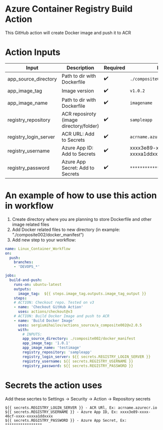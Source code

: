# Azure Container Registry Build Action
This GitHub action will create Docker image and push it to ACR 

# Action Inputs

| Input | Description | Required | Example |
|-------|-------------|----------| ------- |
| app_source_directory | Path to dir with Dockerfile | :heavy_check_mark: | `./composite002/docker_manifest` |
| app_image_tag | Image version | :heavy_check_mark: | `v1.0.2` |
| app_image_name | Path to dir with Dockerfile | :heavy_check_mark: | `imagename` |
| registry_repository | ACR reposiroty (image directory/folder) | :heavy_check_mark: | `sampleapp` |
| registry_login_server | ACR URL: Add to Secrets | :heavy_check_mark: | `acrname.azurecr.io` |
| registry_username | Azure App ID: Add to Secrets | :heavy_check_mark: | xxxx3e89-xxxx-46cf-xxxx-xxxxa1ddxxxx |
| registry_password | Azure App Secret: Add to Secrets | :heavy_check_mark: | `*****************` |

# An example of how to use this action in workflow
1. Create directory where you are planning to store Dockerfile and other image related files 
2. Add Docker related files to new directory (in example: "./composite002/docker_manifest")
3. Add new step to your workflow:

```yaml
name: Linux_Container_Workflow
on:
  push:
    branches:
    - 'DEVOPS_*'

jobs:
  build-and-push:
    runs-on: ubuntu-latest
    outputs:
      image_tag:  ${{ steps.image_tag.outputs.image_tag_output }}
    steps:
    # ACTION: Checkout repo. Tested on v3
    - name: 'Checkout GitHub Action'
      uses: actions/checkout@v3
    # ACTION: Build Docker Image and push to ACR
    - name: 'Build Docker Image'
      uses: sergiumihailov/actions_source/a_composite002@v2.0.5
      with:
        # INPUTS:           
        app_source_directory: ./composite002/docker_manifest             # Dockerfile location
        app_image_tag: '1.0.1'                                           # Image tag
        app_image_name: 'testimage'                                      # Image name
        registry_repository: 'sampleapp'                                 # ACR reposiroty (Image directory)
        registry_login_server: ${{ secrets.REGISTRY_LOGIN_SERVER }}      # ACR URL. Ex: acrname.azurecr.io
        registry_username: ${{ secrets.REGISTRY_USERNAME }}              # Azure App ID
        registry_password: ${{ secrets.REGISTRY_PASSWORD }}              # Azure App Secret
```
# Secrets the action uses
Add these secrtes to Settings -> Security -> Action -> Repository secrets

    ${{ secrets.REGISTRY_LOGIN_SERVER }} - ACR URl, Ex: acrname.azurecr.io
    ${{ secrets.REGISTRY_USERNAME }} - Azure App ID, Ex: xxxx3e89-xxxx-46cf-xxxx-xxxxa1ddxxxx 
    ${{ secrets.REGISTRY_PASSWORD }} - Azure App Secret, Ex: *****************

